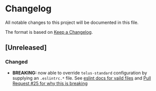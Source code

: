 # Changelog

All notable changes to this project will be documented in this file.

The format is based on [Keep a Changelog](https://keepachangelog.com/en/1.0.0/).

## [Unreleased]

### Changed

- **BREAKING:** now able to override `telus-standard` configuration by supplying an
  `.eslintrc.*` file. See
  [eslint docs for vaild files](https://eslint.org/docs/user-guide/configuring#configuration-file-formats)
  and [Pull Request #25 for why this is breaking](https://github.com/telus/telus-standard/pull/25)
